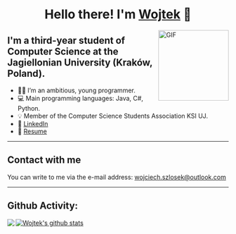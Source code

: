 # <h1 align="center"> Hello there! I'm [Wojtek](https://wszlosek.github.io/website/) :wave:</h1>
<img align="right" alt="GIF" height="160px" src="https://media.giphy.com/media/du3J3cXyzhj75IOgvA/giphy.gif" />

## I'm a third-year student of Computer Science at the Jagiellonian University (Kraków, Poland). 

- 👨‍💻  I’m an ambitious, young programmer.
- 💻  Main programming languages: Java, C#, Python.
- 💡  Member of the Computer Science Students Association KSI UJ.
- 💼 [LinkedIn](https://www.linkedin.com/in/wojciech-szlosek/)
- 📄  [Resume](https://wszlosek.github.io/website/resume.pdf)

---


## Contact with me

You can write to me via the e-mail address: <wojciech.szlosek@outlook.com>

---


## Github Activity:

<a href="https://github.com/wszlosek">
  <img align="left" src="https://github-readme-stats.vercel.app/api/top-langs/?username=wszlosek&theme=tokyonight" />
  </a>
  
<a href="https://github.com/wszlosek">
 <img align="center" src="https://github-readme-stats.vercel.app/api?username=wszlosek&show_icons=true&theme=tokyonight&line_height=27" alt="Wojtek's github stats"/>
</a>

<br/>
